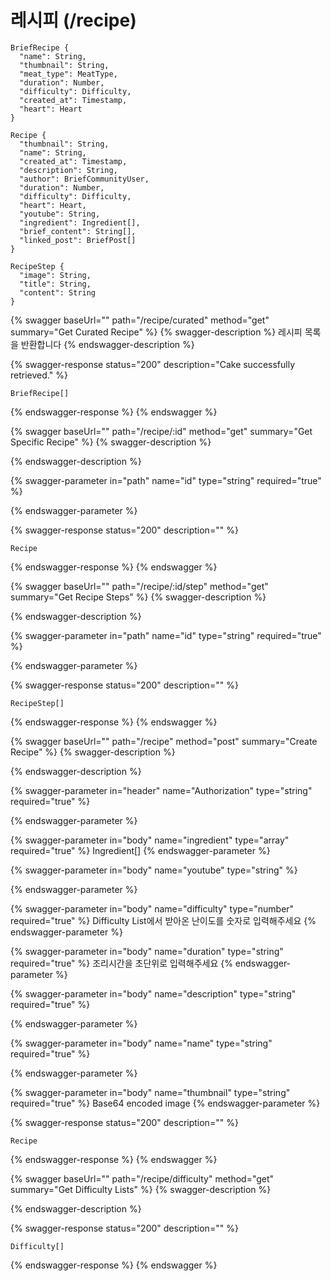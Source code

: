 # 레시피 (/recipe)

```
BriefRecipe {
  "name": String,
  "thumbnail": String,
  "meat_type": MeatType,
  "duration": Number,
  "difficulty": Difficulty,
  "created_at": Timestamp,
  "heart": Heart
}

Recipe {
  "thumbnail": String,
  "name": String,
  "created_at": Timestamp,
  "description": String,
  "author": BriefCommunityUser,
  "duration": Number,
  "difficulty": Difficulty,
  "heart": Heart,
  "youtube": String,
  "ingredient": Ingredient[],
  "brief_content": String[],
  "linked_post": BriefPost[]
}

RecipeStep {
  "image": String,
  "title": String,
  "content": String
}
```

{% swagger baseUrl="" path="/recipe/curated" method="get" summary="Get Curated Recipe" %}
{% swagger-description %}
레시피 목록을 반환합니다
{% endswagger-description %}

{% swagger-response status="200" description="Cake successfully retrieved." %}
```
BriefRecipe[]
```
{% endswagger-response %}
{% endswagger %}

{% swagger baseUrl="" path="/recipe/:id" method="get" summary="Get Specific Recipe" %}
{% swagger-description %}

{% endswagger-description %}

{% swagger-parameter in="path" name="id" type="string" required="true" %}

{% endswagger-parameter %}

{% swagger-response status="200" description="" %}
```
Recipe
```
{% endswagger-response %}
{% endswagger %}

{% swagger baseUrl="" path="/recipe/:id/step" method="get" summary="Get Recipe Steps" %}
{% swagger-description %}

{% endswagger-description %}

{% swagger-parameter in="path" name="id" type="string" required="true" %}

{% endswagger-parameter %}

{% swagger-response status="200" description="" %}
```
RecipeStep[]
```
{% endswagger-response %}
{% endswagger %}

{% swagger baseUrl="" path="/recipe" method="post" summary="Create Recipe" %}
{% swagger-description %}

{% endswagger-description %}

{% swagger-parameter in="header" name="Authorization" type="string" required="true" %}

{% endswagger-parameter %}

{% swagger-parameter in="body" name="ingredient" type="array" required="true" %}
Ingredient[]
{% endswagger-parameter %}

{% swagger-parameter in="body" name="youtube" type="string" %}

{% endswagger-parameter %}

{% swagger-parameter in="body" name="difficulty" type="number" required="true" %}
Difficulty List에서 받아온 난이도를 숫자로 입력해주세요
{% endswagger-parameter %}

{% swagger-parameter in="body" name="duration" type="string" required="true" %}
조리시간을 초단위로 입력해주세요
{% endswagger-parameter %}

{% swagger-parameter in="body" name="description" type="string" required="true" %}

{% endswagger-parameter %}

{% swagger-parameter in="body" name="name" type="string" required="true" %}

{% endswagger-parameter %}

{% swagger-parameter in="body" name="thumbnail" type="string" required="true" %}
Base64 encoded image
{% endswagger-parameter %}

{% swagger-response status="200" description="" %}
```
Recipe
```
{% endswagger-response %}
{% endswagger %}

{% swagger baseUrl="" path="/recipe/difficulty" method="get" summary="Get Difficulty Lists" %}
{% swagger-description %}

{% endswagger-description %}

{% swagger-response status="200" description="" %}
```
Difficulty[]
```
{% endswagger-response %}
{% endswagger %}

